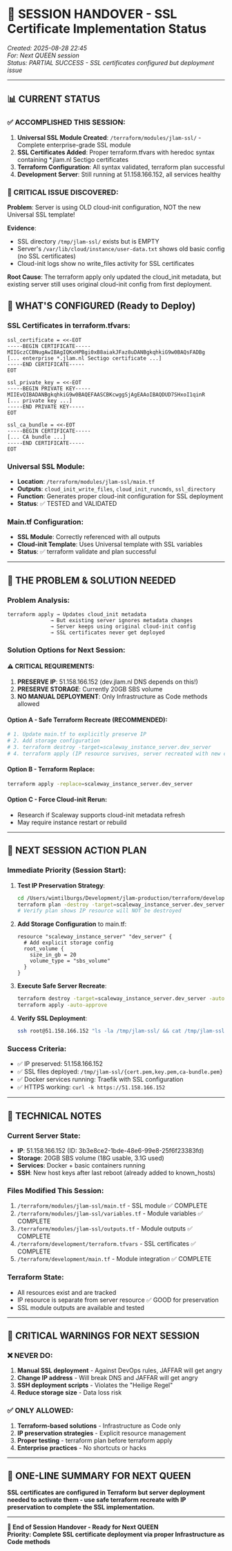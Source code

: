 # 🔄 SESSION HANDOVER - SSL Certificate Implementation Status
*Created: 2025-08-28 22:45*  
*For: Next QUEEN session*  
*Status: PARTIAL SUCCESS - SSL certificates configured but deployment issue*

---

## 📊 CURRENT STATUS

### ✅ ACCOMPLISHED THIS SESSION:
1. **Universal SSL Module Created**: `/terraform/modules/jlam-ssl/` - Complete enterprise-grade SSL module
2. **SSL Certificates Added**: Proper terraform.tfvars with heredoc syntax containing *.jlam.nl Sectigo certificates
3. **Terraform Configuration**: All syntax validated, terraform plan successful
4. **Development Server**: Still running at 51.158.166.152, all services healthy

### 🚨 CRITICAL ISSUE DISCOVERED:
**Problem**: Server is using OLD cloud-init configuration, NOT the new Universal SSL template!

**Evidence**:
- SSL directory `/tmp/jlam-ssl/` exists but is EMPTY
- Server's `/var/lib/cloud/instance/user-data.txt` shows old basic config (no SSL certificates)
- Cloud-init logs show no write_files activity for SSL certificates

**Root Cause**: The terraform apply only updated the cloud_init metadata, but existing server still uses original cloud-init config from first deployment.

## 🔧 WHAT'S CONFIGURED (Ready to Deploy)

### SSL Certificates in terraform.tfvars:
```hcl
ssl_certificate = <<-EOT
-----BEGIN CERTIFICATE-----
MIIGczCCBNugAwIBAgIQKxHPBgi0xB8aiakJFaz8uDANBgkqhkiG9w0BAQsFADBg
[... enterprise *.jlam.nl Sectigo certificate ...]
-----END CERTIFICATE-----
EOT

ssl_private_key = <<-EOT  
-----BEGIN PRIVATE KEY-----
MIIEvQIBADANBgkqhkiG9w0BAQEFAASCBKcwggSjAgEAAoIBAQDUD7SHxoI1qinR
[... private key ...]
-----END PRIVATE KEY-----
EOT

ssl_ca_bundle = <<-EOT
-----BEGIN CERTIFICATE-----
[... CA bundle ...]  
-----END CERTIFICATE-----
EOT
```

### Universal SSL Module:
- **Location**: `/terraform/modules/jlam-ssl/main.tf`
- **Outputs**: `cloud_init_write_files`, `cloud_init_runcmds`, `ssl_directory`
- **Function**: Generates proper cloud-init configuration for SSL deployment
- **Status**: ✅ TESTED and VALIDATED

### Main.tf Configuration:
- **SSL Module**: Correctly referenced with all outputs
- **Cloud-init Template**: Uses Universal template with SSL variables
- **Status**: ✅ terraform validate and plan successful

---

## 🛑 THE PROBLEM & SOLUTION NEEDED

### Problem Analysis:
```
terraform apply → Updates cloud_init metadata 
              → But existing server ignores metadata changes
              → Server keeps using original cloud-init config
              → SSL certificates never get deployed
```

### Solution Options for Next Session:

#### ⚠️ CRITICAL REQUIREMENTS:
1. **PRESERVE IP**: 51.158.166.152 (dev.jlam.nl DNS depends on this!)  
2. **PRESERVE STORAGE**: Currently 20GB SBS volume
3. **NO MANUAL DEPLOYMENT**: Only Infrastructure as Code methods allowed

#### Option A - Safe Terraform Recreate (RECOMMENDED):
```bash
# 1. Update main.tf to explicitly preserve IP  
# 2. Add storage configuration
# 3. terraform destroy -target=scaleway_instance_server.dev_server
# 4. terraform apply (IP resource survives, server recreated with new cloud-init)
```

#### Option B - Terraform Replace:
```bash  
terraform apply -replace=scaleway_instance_server.dev_server
```

#### Option C - Force Cloud-init Rerun:
- Research if Scaleway supports cloud-init metadata refresh
- May require instance restart or rebuild

---

## 🎯 NEXT SESSION ACTION PLAN

### Immediate Priority (Session Start):
1. **Test IP Preservation Strategy**:
   ```bash
   cd /Users/wimtilburgs/Development/jlam-production/terraform/development
   terraform plan -destroy -target=scaleway_instance_server.dev_server
   # Verify plan shows IP resource will NOT be destroyed
   ```

2. **Add Storage Configuration** to main.tf:
   ```hcl
   resource "scaleway_instance_server" "dev_server" {
     # Add explicit storage config
     root_volume {
       size_in_gb = 20
       volume_type = "sbs_volume"  
     }
   }
   ```

3. **Execute Safe Server Recreate**:
   ```bash
   terraform destroy -target=scaleway_instance_server.dev_server -auto-approve
   terraform apply -auto-approve
   ```

4. **Verify SSL Deployment**:
   ```bash
   ssh root@51.158.166.152 "ls -la /tmp/jlam-ssl/ && cat /tmp/jlam-ssl/cert.pem | head -5"
   ```

### Success Criteria:
- ✅ IP preserved: 51.158.166.152
- ✅ SSL files deployed: `/tmp/jlam-ssl/{cert.pem,key.pem,ca-bundle.pem}`
- ✅ Docker services running: Traefik with SSL configuration
- ✅ HTTPS working: `curl -k https://51.158.166.152`

---

## 📝 TECHNICAL NOTES

### Current Server State:
- **IP**: 51.158.166.152 (ID: 3b3e8ce2-1bde-48e6-99e8-25f6f23383fd)
- **Storage**: 20GB SBS volume (18G usable, 3.1G used)
- **Services**: Docker + basic containers running
- **SSH**: New host keys after last reboot (already added to known_hosts)

### Files Modified This Session:
1. `/terraform/modules/jlam-ssl/main.tf` - SSL module ✅ COMPLETE
2. `/terraform/modules/jlam-ssl/variables.tf` - Module variables ✅ COMPLETE  
3. `/terraform/modules/jlam-ssl/outputs.tf` - Module outputs ✅ COMPLETE
4. `/terraform/development/terraform.tfvars` - SSL certificates ✅ COMPLETE
5. `/terraform/development/main.tf` - Module integration ✅ COMPLETE

### Terraform State:
- All resources exist and are tracked
- IP resource is separate from server resource ✅ GOOD for preservation
- SSL module outputs are available and tested

---

## 🚨 CRITICAL WARNINGS FOR NEXT SESSION

### ❌ NEVER DO:
1. **Manual SSL deployment** - Against DevOps rules, JAFFAR will get angry
2. **Change IP address** - Will break DNS and JAFFAR will get angry  
3. **SSH deployment scripts** - Violates the "Heilige Regel"
4. **Reduce storage size** - Data loss risk

### ✅ ONLY ALLOWED:
1. **Terraform-based solutions** - Infrastructure as Code only
2. **IP preservation strategies** - Explicit resource management
3. **Proper testing** - terraform plan before terraform apply  
4. **Enterprise practices** - No shortcuts or hacks

---

## 🎯 ONE-LINE SUMMARY FOR NEXT QUEEN

**SSL certificates are configured in Terraform but server deployment needed to activate them - use safe terraform recreate with IP preservation to complete the SSL implementation.**

---

**👑 End of Session Handover - Ready for Next QUEEN**  
**Priority: Complete SSL certificate deployment via proper Infrastructure as Code methods**
